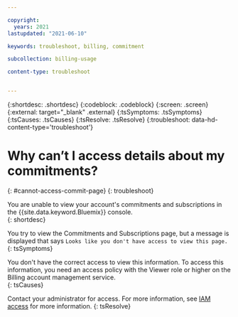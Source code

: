 ```yaml
---

copyright:
  years: 2021
lastupdated: "2021-06-10"

keywords: troubleshoot, billing, commitment

subcollection: billing-usage

content-type: troubleshoot


---
```


{:shortdesc: .shortdesc}
{:codeblock: .codeblock}
{:screen: .screen}
{:external: target="_blank" .external}
{:tsSymptoms: .tsSymptoms}
{:tsCauses: .tsCauses}
{:tsResolve: .tsResolve}
{:troubleshoot: data-hd-content-type='troubleshoot'}


# Why can’t I access details about my commitments?
{: #cannot-access-commit-page}
{: troubleshoot}

You are unable to view your account's commitments and subscriptions in the {{site.data.keyword.Bluemix}} console.  
{: shortdesc}

You try to view the Commitments and Subscriptions page, but a message is displayed that says `Looks like you don't have access to view this page.` 
{: tsSymptoms}

You don't have the correct access to view this information. To access this information, you need an access policy with the Viewer role or higher on the Billing account management service.  
{: tsCauses}

Contact your administrator for access. For more information, see [IAM access](/docs/account?topic=account-userroles) for more information.
{: tsResolve}
